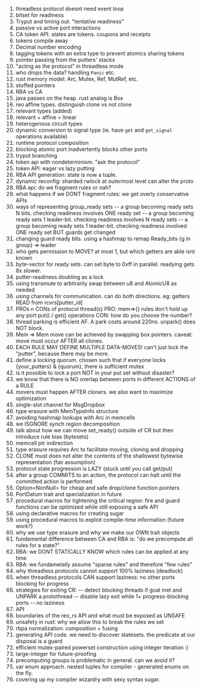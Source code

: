 1. threadless protocol doesnt need event loop
2. bitset for readiness
3. Tryput and timing out. "tentative readiness"
4. passive vs active port interactions
5. CA token API. states are tokens. coupons and receipts
6. tokens compile away
7. Decimal number encoding
8. tagging tokens with an extra type to prevent atomics sharing tokens
9. pointer passing from the putters' stacks
10. "acting as the protocol" in threadless mode
11. who drops the data? handling `Panic` etc.
12. rust memory model: Arc, Mutex, Ref, MutRef, etc.
13. stuffed pointers
14. RBA vs CA
15. java passes on the heap. rust analog is Box<T>
16. reo affine types. distinguish clone vs not clone
17. relevant types (added)
18. relevant + affine = linear
19. heterogenous circuit types
20. dynamic conversion to signal type (ie. have `get` and `get_signal` operations available)
21. runtime protocol composition
22. blocking atomic port inadvertently blocks other ports
23. tryput branching
24. token api with nondeterminism. "ask the protocol"
25. token API: eager vs lazy putting
26. RBA API generation: state is now a tuple.
27. dynamic reconfig: sharded rwlock at outermost level can alter the proto
28. RBA api: do we fragment rules or nah?
29. what happens if we DONT fragment rules: we get overly conservative APIs
30. ways of representing group_ready sets
-- a group becoming ready sets N bits. checking readiness involves ONE ready set
-- a group becoming ready sets 1 leader-bit. checking readiness involves N ready sets
-- a group becoming ready sets 1 leader-bit. checking readiness involved ONE ready set BUT guards get changed
31. changing guard ready bits. using a hashmap to remap Ready_bits {g in group} => leader
32. who gets permission to MOVE? at most 1, but which getters are able isnt known
33. byte-vector for ready sets. can set byte to 0xff in parallel. readying gets 8x slower.
34. putter-readiness doubling as a lock
34. using transmute to arbitrarily swap between u8 and AtomicU8 as needed
34. using channels for communication. can do both directions. eg: getters READ from rcvrs[putter_id]
35. PROs n CONs of protocol thread(s)
	PRO: mem=>{} rules don't hold up any port put() / get() operations
	CON: how do you choose the number?
36. thread parking is efficient AF. A park costs around 220ns. unpark() does NOT block.
37. Mem => Mem move can be achieved by swapping box pointers. caveat: move must occur AFTER all clones.
38. EACH RULE MAY DEFINE MULTIPLE DATA-MOVES! can't just lock the "putter", because there may be more.
39. define a locking quorum. chosen such that if everyone locks {your_putters} & {quorum}, there is sufficient mutex
40. is it possible to lock a port NOT in your put set without disaster?
41. we know that there is NO overlap between ports in different ACTIONS of a RULE
42. movers must happen AFTER cloners. we also want to maximize optimization
43. single-slot channel for MsgDropbox
44. type erasure with MemTypeInfo structure
45. avoiding hashmap lookups with Arc<MemTypeInfo> in memcells
46. we ISGNORE synch region decomposition
47. talk about how we can move set_ready() outside of CR but then introduce rule bias (bytesets)
48. memcell ptr indirection
49. type erasure requires Arc<MemTypeInfo> to facilitate moving, cloning and dropping
50. CLONE must does not alter the contents of the shallowest bytewise representation (fair assumption)
51. protocol state progression is LAZY (stuck until you call get/put)
52. after a group COMMITS to an action, the protocol can halt until the committed action is performed
53. Option<NonNull<T>> for cheap and safe drop/clone function pointers
54. PortDatum trait and specialization in future
55. procedural macros for tightening the critical region: fire and guard functions can be optimized while still exposing a safe API
56. using declarative macros for creating sugar
57. using procedural macros to exploit complie-time information (future work?)
58. why we use type erasure and why we make our OWN trait objects
59. fundamental difference between CA and RBA is: "do we precompute all rules for a state?"
60. RBA: we DONT STATICALLY KNOW which rules can be applied at any time
61. RBA: we fundametally assume "sparse rules" and therefore "few rules"
62. why threadless protocols cannot support 100% laziness (deadlock)
63. when threadless protocols CAN support laziness: no other ports blocking for progress
64. strategies for exiting CR:
-- detect blocking threads if goal met and UNPARK a protothread
-- disable lazy exit while 1+ progress-blocking ports
-- no laziness
65. API 
66. boundaries of the reo_rs API and what must be exposed as UNSAFE
67. unsafety in rust: why we allow this to break the rules we set 
68. rbpa normalization: composition + fusing
69. generating API code. we need to discover statesets. the predicate at our disposal is a guard
70. efficient mutex-paired powerset construction using integer iteration :)
71. large-integer for future-proofing
72. precomputing groups is problematic in general. can we avoid it?
73. var enum approach. nested tuples for compiler - generated enums on the fly.
74. covering up my compiler wizardry with sexy syntax sugar.